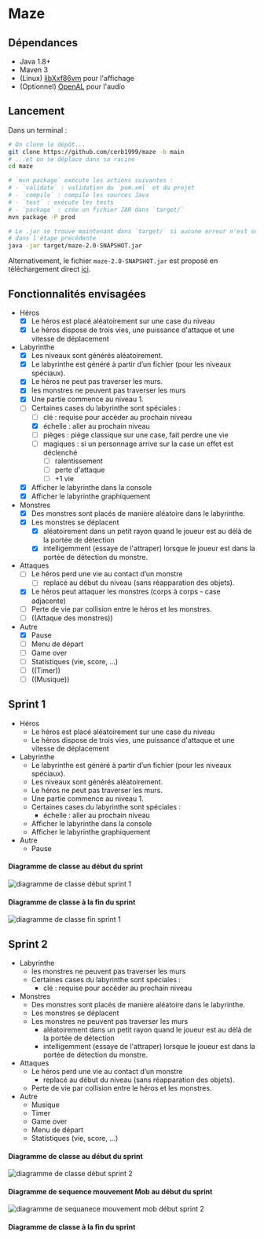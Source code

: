 # Maze

## Dépendances

- Java 1.8+
- Maven 3
- (Linux) [libXxf86vm](https://github.com/freedesktop/libXxf86vm) pour l'affichage
- (Optionnel) [OpenAL](https://www.openal.org/) pour l'audio

## Lancement

Dans un terminal :
```bash
# On clone le dépôt...
git clone https://github.com/cerb1999/maze -b main
# ...et on se déplace dans sa racine
cd maze

# `mvn package` exécute les actions suivantes :
# - `validate` : validation du `pom.xml` et du projet
# - `compile` : compile les sources Java
# - `test` : exécute les tests
# - `package` : crée un fichier JAR dans `target/`
mvn package -P prod

# Le .jar se trouve maintenant dans `target/` si aucune erreur n'est survenue
# dans l'étape précédente
java -jar target/maze-2.0-SNAPSHOT.jar
```

Alternativement, le fichier `maze-2.0-SNAPSHOT.jar` est proposé en téléchargement direct [ici](https://github.com/Cerb1999/Maze/releases).

## Fonctionnalités envisagées

- Héros
  - [x] Le héros est placé aléatoirement sur une case du niveau
  - [X] Le héros dispose de trois vies, une puissance d'attaque et une vitesse de déplacement

- Labyrinthe
  - [x] Les niveaux sont générés aléatoirement.
  - [x] Le labyrinthe est généré à partir d’un fichier (pour les niveaux spéciaux).
  - [x] Le héros ne peut pas traverser les murs.
  - [x] les monstres ne peuvent pas traverser les murs
  - [x] Une partie commence au niveau 1.
  - [ ] Certaines cases du labyrinthe sont spéciales :
    - [ ] clé : requise pour accéder au prochain niveau
    - [x] échelle : aller au prochain niveau
    - [ ] pièges : piège classique sur une case, fait perdre une vie
    - [ ] magiques : si un personnage arrive sur la case un effet est déclenché
      - [ ] ralentissement
      - [ ] perte d'attaque
      - [ ] +1 vie
  - [x] Afficher le labyrinthe dans la console
  - [x] Afficher le labyrinthe graphiquement

- Monstres
  - [x] Des monstres sont placés de manière aléatoire dans le labyrinthe.
  - [x] Les monstres se déplacent
    - [x] aléatoirement dans un petit rayon quand le joueur est au délà de la portée de détection
    - [x] intelligemment (essaye de l'attraper) lorsque le joueur est dans la portée de détection du monstre.
 
- Attaques
  - [ ] Le héros perd une vie au contact d’un monstre
    - [ ] replacé au début du niveau (sans réapparation des objets).
  - [x] Le héros peut attaquer les monstres (corps à corps - case adjacente)
  - [ ] Perte de vie par collision entre le héros et les monstres.
  - [ ] ((Attaque des monstres))
  
 - Autre
   - [X] Pause
   - [ ] Menu de départ
   - [ ] Game over
   - [ ] Statistiques (vie, score, ...)
   - [ ] ((Timer))
   - [ ] ((Musique))

## Sprint 1

- Héros
  - Le héros est placé aléatoirement sur une case du niveau
  - Le héros dispose de trois vies, une puissance d'attaque et une vitesse de déplacement
- Labyrinthe
  - Le labyrinthe est généré à partir d’un fichier (pour les niveaux spéciaux).
  - Les niveaux sont générés aléatoirement.
  - Le héros ne peut pas traverser les murs.
  - Une partie commence au niveau 1.
  - Certaines cases du labyrinthe sont spéciales :
    - échelle : aller au prochain niveau
  - Afficher le labyrinthe dans la console
  - Afficher le labyrinthe graphiquement
 - Autre
   - Pause

#### Diagramme de classe au début du sprint

![diagramme de classe début sprint 1](./readme_assets/class_diagram_sprint1_start.png)

#### Diagramme de classe à la fin du sprint

![diagramme de classe fin sprint 1](./readme_assets/class_diagram_sprint1_end.png)

## Sprint 2

- Labyrinthe
  - les monstres ne peuvent pas traverser les murs
  - Certaines cases du labyrinthe sont spéciales :
    - clé : requise pour accéder au prochain niveau
- Monstres
  - Des monstres sont placés de manière aléatoire dans le labyrinthe.
  - Les monstres se déplacent
  - Les monstres ne peuvent pas traverser les murs
    - aléatoirement dans un petit rayon quand le joueur est au délà de la portée de détection
    - intelligemment (essaye de l'attraper) lorsque le joueur est dans la portée de détection du monstre.
- Attaques
  - Le héros perd une vie au contact d’un monstre
    - replacé au début du niveau (sans réapparation des objets).
  - Perte de vie par collision entre le héros et les monstres.
 - Autre
   - Musique
   - Timer
   - Game over
   - Menu de départ
   - Statistiques (vie, score, ...)

#### Diagramme de classe au début du sprint

![diagramme de classe début sprint 2](./readme_assets/class_diagram_begin_sprint2.png)

#### Diagramme de sequence mouvement Mob au début du sprint

![diagramme de sequanece mouvement mob début sprint 2](./readme_assets/class_sequence_mob_movement_begin_sprint2.png)

#### Diagramme de classe à la fin du sprint

